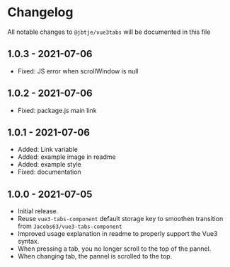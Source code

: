# Changelog

All notable changes to `@jbtje/vue3tabs` will be documented in this file

## 1.0.3 - 2021-07-06
- Fixed: JS error when scrollWindow is null

## 1.0.2 - 2021-07-06
- Fixed: package.js main link

## 1.0.1 - 2021-07-06
- Added: Link variable
- Added: example image in readme
- Added: example style
- Fixed: documentation

## 1.0.0 - 2021-07-05
- Initial release.
- Reuse `vue3-tabs-component` default storage key to smoothen transition from `Jacobs63/vue3-tabs-component`
- Improved usage explanation in readme to properly support the Vue3 syntax.
- When pressing a tab, you no longer scroll to the top of the pannel.
- When changing tab, the pannel is scrolled to the top.